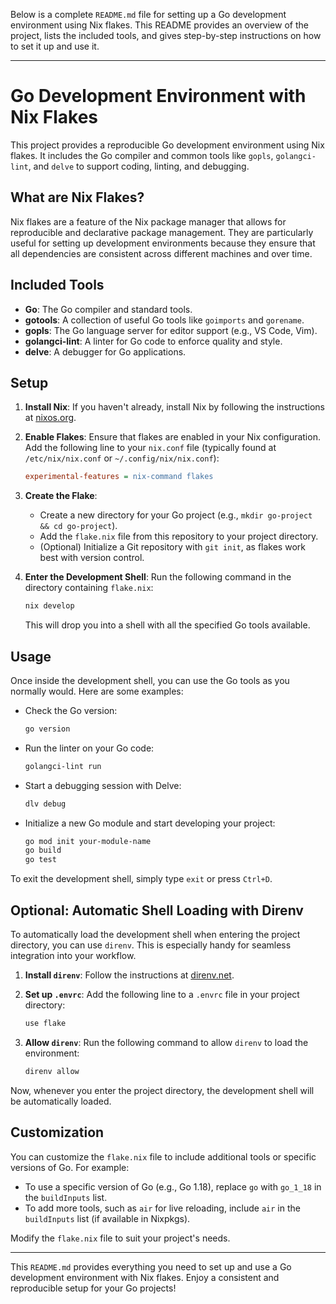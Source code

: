 Below is a complete `README.md` file for setting up a Go development environment using Nix flakes. This README provides an overview of the project, lists the included tools, and gives step-by-step instructions on how to set it up and use it.

---

# Go Development Environment with Nix Flakes

This project provides a reproducible Go development environment using Nix flakes. It includes the Go compiler and common tools like `gopls`, `golangci-lint`, and `delve` to support coding, linting, and debugging.

## What are Nix Flakes?

Nix flakes are a feature of the Nix package manager that allows for reproducible and declarative package management. They are particularly useful for setting up development environments because they ensure that all dependencies are consistent across different machines and over time.

## Included Tools

- **Go**: The Go compiler and standard tools.
- **gotools**: A collection of useful Go tools like `goimports` and `gorename`.
- **gopls**: The Go language server for editor support (e.g., VS Code, Vim).
- **golangci-lint**: A linter for Go code to enforce quality and style.
- **delve**: A debugger for Go applications.

## Setup

1. **Install Nix**: If you haven't already, install Nix by following the instructions at [nixos.org](https://nixos.org/download.html).

2. **Enable Flakes**: Ensure that flakes are enabled in your Nix configuration. Add the following line to your `nix.conf` file (typically found at `/etc/nix/nix.conf` or `~/.config/nix/nix.conf`):

   ```ini
   experimental-features = nix-command flakes
   ```

3. **Create the Flake**: 
   - Create a new directory for your Go project (e.g., `mkdir go-project && cd go-project`).
   - Add the `flake.nix` file from this repository to your project directory.
   - (Optional) Initialize a Git repository with `git init`, as flakes work best with version control.

4. **Enter the Development Shell**: Run the following command in the directory containing `flake.nix`:

   ```bash
   nix develop
   ```

   This will drop you into a shell with all the specified Go tools available.

## Usage

Once inside the development shell, you can use the Go tools as you normally would. Here are some examples:

- Check the Go version:

  ```bash
  go version
  ```

- Run the linter on your Go code:

  ```bash
  golangci-lint run
  ```

- Start a debugging session with Delve:

  ```bash
  dlv debug
  ```

- Initialize a new Go module and start developing your project:

  ```bash
  go mod init your-module-name
  go build
  go test
  ```

To exit the development shell, simply type `exit` or press `Ctrl+D`.

## Optional: Automatic Shell Loading with Direnv

To automatically load the development shell when entering the project directory, you can use `direnv`. This is especially handy for seamless integration into your workflow.

1. **Install `direnv`**: Follow the instructions at [direnv.net](https://direnv.net/).

2. **Set up `.envrc`**: Add the following line to a `.envrc` file in your project directory:

   ```bash
   use flake
   ```

3. **Allow `direnv`**: Run the following command to allow `direnv` to load the environment:

   ```bash
   direnv allow
   ```

Now, whenever you enter the project directory, the development shell will be automatically loaded.

## Customization

You can customize the `flake.nix` file to include additional tools or specific versions of Go. For example:

- To use a specific version of Go (e.g., Go 1.18), replace `go` with `go_1_18` in the `buildInputs` list.
- To add more tools, such as `air` for live reloading, include `air` in the `buildInputs` list (if available in Nixpkgs).

Modify the `flake.nix` file to suit your project's needs.

---

This `README.md` provides everything you need to set up and use a Go development environment with Nix flakes. Enjoy a consistent and reproducible setup for your Go projects!
